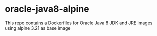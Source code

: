 # oracle-java8-alpine
This repo contains a Dockerfiles for Oracle Java 8 JDK and JRE images using alpine 3.21 as base image
